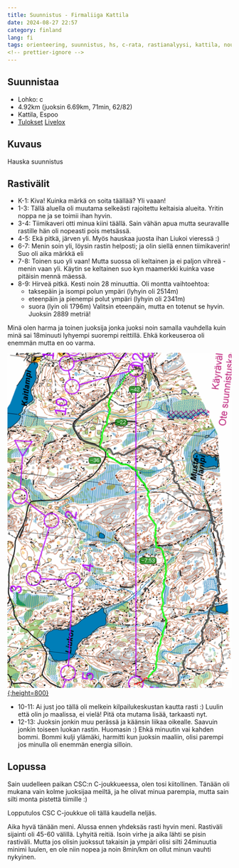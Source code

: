 ```yaml
---
title: Suunnistus - Firmaliiga Kattila
date: 2024-08-27 22:57
category: finland
lang: fi
tags: orienteering, suunnistus, hs, c-rata, rastianalyysi, kattila, noux, nuuksio, firmaliiga, liukoi
<!-- prettier-ignore -->
---
```


## Suunnistaa

- Lohko: c
- 4.92km (juoksin 6.69km, 71min, 62/82)
- Kattila, Espoo
- [Tulokset](https://navisport.com/events/cac8e105-e0ec-4967-aba5-a868927bbe7e/results/936f72a3-6cd9-46f6-879a-8d1ce40e0100)
  [Livelox](https://www.livelox.com/Viewer/Firmaliiga-Kattila/C?classId=827022&tab=player&selectedParticipantId=3058384)

## Kuvaus

Hauska suunnistus

## Rastivälit

- K-1: Kiva! Kuinka märkä on soita täällää? Yli vaaan!
- 1-3: Tällä aluella oli muutama selkeästi rajoitettu keltaisia alueita. Yritin
  noppa ne ja se toimii ihan hyvin.
- 3-4: Tiimikaveri otti minua kiini täällä. Sain vähän apua mutta seuravallle
  rastille hän oli nopeasti pois metsässä.
- 4-5: Ekä pitkä, järven yli. Myös hauskaa juosta ihan Liukoi vieressä :)
- 6-7: Menin soin yli, löysin rastin helposti; ja olin siellä ennen
  tiimikaverin! Suo oli aika märkkä eli
- 7-8: Toinen suo yli vaan! Mutta suossa oli keltainen ja ei paljon vihreä -
  menin vaan yli. Käytin se keltainen suo kyn maamerkki kuinka vase pitäisin
  mennä mäessä.
- 8-9: Hirveä pitkä. Kesti noin 28 minuuttia. Oli montta vaihtoehtoa:
  - taksepäin ja isompi polun ympäri (lyhyin oli 2514m)
  - eteenpäin ja pienempi polut ympäri (lyhyin oli 2341m)
  - suora (lyin oli 1796m) Valitsin eteenpäin, mutta en totenut se hyvin.
    Juoksin 2889 metriä!

Minä olen harma ja toinen juoksija jonka juoksi noin samalla vauhdella kuin minä
sai 18minuuti lyhyempi suorempi reittillä. Ehkä korkeuseroa oli enemmän mutta en
oo varma.

[![from rasti 8 to 9](images/f.2024.kattila.8-9.png "8-9"){:height=800}](images/f.2024.kattila.8-9.png)

- 10-11: Ai just joo tällä oli melkein kilpailukeskustan kautta rasti :) Luulin
  että olin jo maalissa, ei vielä! Pitä ota mutama lisää, tarkaasti nyt.
- 12-13: Juoksin jonkin muu perässä ja käänsin liikaa oikealle. Saavuin jonkin
  toiseen luokan rastin. Huomasin :) Ehkä minuutin vai kahden bommi. Bommi kulji
  ylämäki, harmitti kun juoksin maaliin, olisi parempi jos minulla oli enemmän
  energia silloin.

## Lopussa

Sain uudelleen paikan CSC:n C-joukkueessa, olen tosi kiitollinen. Tänään oli
mukana vain kolme juoksijaa meiltä, ja he olivat minua parempia, mutta sain
silti monta pistettä tiimille :)

Lopputulos CSC C-joukkue oli tällä kaudella neljäs.

Aika hyvä tänään meni. Alussa ennen yhdeksäs rasti hyvin meni. Rastiväli
sijainti oli 45-60 välillä. Lyhyitä reitiä. Isoin virhe ja aika lähti se pisin
rastiväli. Mutta jos olisin juokssut takaisin ja ympäri olisi silti 24minuutia
minimi luulen, en ole niin nopea ja noin 8min/km on ollut minun vauhti nykyinen.
